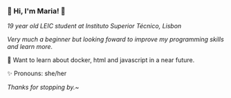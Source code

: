 ### 🌸 Hi, I'm Maria! 🌸

*19 year old LEIC student at Instituto Superior Técnico, Lisbon*

*Very much a beginner but looking foward to improve my programming skills and learn more.*

🍄 Want to learn about docker, html and javascript in a near future.

✨ Pronouns: she/her

*Thanks for stopping by.~*





<!--
**iamfatima/iamfatima** is a ✨ _special_ ✨ repository because its `README.md` (this file) appears on your GitHub profile.

Here are some ideas to get you started:

- 🔭 I’m currently working on ...
- 🌱 I’m currently learning ...
- 👯 I’m looking to collaborate on ...
- 🤔 I’m looking for help with ...
- 💬 Ask me about ...
- 📫 How to reach me: ...
- 😄 Pronouns: ...
- ⚡ Fun fact: ...
-->
